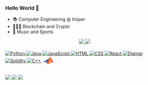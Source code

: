 ### Hello World 👋

- 📚 Computer Engineering @ Insper
- 👨🏻‍💻 Blockchain and Crypto
- 💖 Music and Sports

<div align="center">
  <a href="https://github.com/alexandresantarossa">
  <img height="180em" src="https://github-readme-stats.vercel.app/api?username=alexandresantarossa&show_icons=true&theme=dark&include_all_commits=true&count_private=true"/>
  <img height="180em" src="https://github-readme-stats.vercel.app/api/top-langs/?username=alexandresantarossa&layout=compact&langs_count=7&theme=dark"/>
</div>
<div style="display: inline_block"><br>
  <img align="center" alt="Python" height="30" width="40" src="https://cdn.jsdelivr.net/gh/devicons/devicon/icons/python/python-original.svg">
  <img align="center" alt="Java" height="30" width="40" src="https://cdn.worldvectorlogo.com/logos/java.svg">
  <img align="center" alt="JavaScript" height="30" width="40" src="https://cdn.worldvectorlogo.com/logos/javascript-1.svg">
  <img align="center" alt="HTML" height="30" width="40" src="https://cdn.jsdelivr.net/gh/devicons/devicon/icons/html5/html5-original.svg">
  <img align="center" alt="CSS" height="30" width="40" src="https://cdn.worldvectorlogo.com/logos/css-3.svg">
  <img align="center" alt="React" height="30" width="40" src="https://cdn.worldvectorlogo.com/logos/react-2.svg">
  <img align="center" alt="Django" height="30" width="40" src="https://cdn.worldvectorlogo.com/logos/django.svg">
  <img align="center" alt="Solidity" height="30" width="40" src="https://cdn.worldvectorlogo.com/logos/solidity.svg">
  <img align="center" alt="C++" height="30" width="40" src="https://cdn.worldvectorlogo.com/logos/c.svg">
  <img align="center" alt="MatLab" height="30" width="40" src="https://raw.githubusercontent.com/devicons/devicon/master/icons/matlab/matlab-original.svg">


</div>
  
 ##
 
<div> 
  <a href="https://instagram.com/alexandresantarossa" target="_blank"><img src="https://img.shields.io/badge/-Instagram-%23E4405F?style=for-the-badge&logo=instagram&logoColor=white" target="_blank"></a>
  <a href = "mailto:alexandresantarossa@gmail.com"><img src="https://img.shields.io/badge/-Gmail-%23333?style=for-the-badge&logo=gmail&logoColor=white" target="_blank"></a>
  <a href="https://www.linkedin.com/in/alexandresantarossa" target="_blank"><img src="https://img.shields.io/badge/-LinkedIn-%230077B5?style=for-the-badge&logo=linkedin&logoColor=white" target="_blank"></a> 
